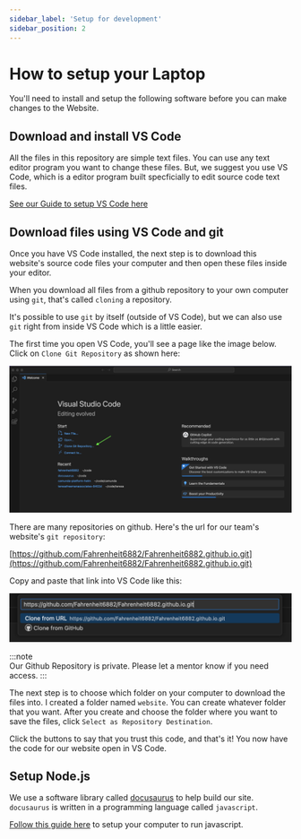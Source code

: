 ```yaml
---
sidebar_label: 'Setup for development'
sidebar_position: 2
---
```


# How to setup your Laptop

You'll need to install and setup the following software before you can make changes to the Website. 

## Download and install VS Code

All the files in this repository are simple text files. You can use any text editor program you want to change these files. But, we suggest you use VS Code, which is a editor program built specficially to edit source code text files. 

[See our Guide to setup VS Code here](../../software/vscode.mdx)

## Download files using VS Code and git

Once you have VS Code installed, the next step is to download this website's source code files your computer and then open these files inside your editor.

When you download all files from a github repository to your own computer using `git`, that's called `cloning` a repository. 

It's possible to use `git` by itself (outside of VS Code), but we can also use `git` right from inside VS Code which is a little easier. 

The first time you open VS Code, you'll see a page like the image below. Click on `Clone Git Repository` as shown here: 

![VS Code Git Clone](img/readme-vs-code1.png)


There are many repositories on github. Here's the url for our team's website's `git repository`:

[https://github.com/Fahrenheit6882/Fahrenheit6882.github.io.git](https://github.com/Fahrenheit6882/Fahrenheit6882.github.io.git)

Copy and paste that link into VS Code like this: 

![VS Code Git Clone URL](img/readme-vs-code2.png)

:::note  
Our Github Repository is private. Please let a mentor know if you need access. 
:::

The next step is to choose which folder on your computer to download the files into. I created a folder named `website`. You can create whatever folder that you want. After you create and choose the folder where you want to save the files, click `Select as Repository Destination`. 

Click the buttons to say that you trust this code, and that's it! You now have the code for our website open in VS Code. 

## Setup Node.js

We use a software library called [docusaurus](https://docusaurus.io/) to help build our site. `docusaurus` is written in a programming language called `javascript`. 

[Follow this guide here](../../software/javascript.mdx) to setup your computer to run javascript. 